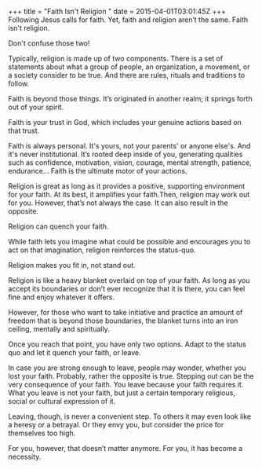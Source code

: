 +++
title = "Faith Isn't Religion "
date = 2015-04-01T03:01:45Z
+++
Following Jesus calls for faith. Yet, faith and religion aren’t the same. Faith isn't religion.

Don't confuse those two!

Typically, religion is made up of two components. There is a set of statements about what a group of people, an organization, a movement, or a society consider to be true. And there are rules, rituals and traditions to follow.

Faith is beyond those things. It’s originated in another realm; it springs forth out of your spirit.

Faith is your trust in God, which includes your genuine actions based on that trust.

Faith is always personal. It's yours, not your parents' or anyone else's. And it's never institutional. It’s rooted deep inside of you, generating qualities such as confidence, motivation, vision, courage, mental strength, patience, endurance… Faith is the ultimate motor of your actions.

Religion is great as long as it provides a positive, supporting environment for your faith. At its best, it amplifies your faith.Then, religion may work out for you. However, that’s not always the case. It can also result in the opposite.

Religion can quench your faith.

While faith lets you imagine what could be possible and encourages you to act on that imagination, religion reinforces the status-quo.

Religion makes you fit in, not stand out.

Religion is like a heavy blanket overlaid on top of your faith. As long as you accept its boundaries or don’t ever recognize that it is there, you can feel fine and enjoy whatever it offers.

However, for those who want to take initiative and practice an amount of freedom that is beyond those boundaries, the blanket turns into an iron ceiling, mentally and spiritually.

Once you reach that point,  you have only two options. Adapt to the status quo and let it quench your faith, or leave.

In case you are strong enough to leave, people may wonder, whether you lost your faith. Probably, rather the opposite is true. Stepping out can be the very consequence of your faith. You leave because your faith requires it. What you leave is not your faith, but just a certain temporary religious, social or cultural expression of it.

Leaving, though, is never a convenient step. To others it may even look like a heresy or a betrayal. Or they envy you, but consider the price for themselves too high.

For you, however, that doesn’t matter anymore. For you, it has become a necessity.
